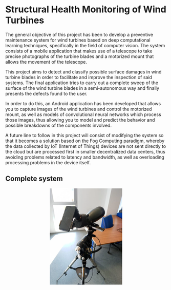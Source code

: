 # Structural Health Monitoring of Wind Turbines

The general objective of this project has been to develop a preventive maintenance system for wind turbines based on deep computational learning techniques, specifically in the field of computer vision. The system consists of a mobile application that makes use of a telescope to take precise photographs of the turbine blades and a motorized mount that allows the movement of the telescope.

This project aims to detect and classify possible surface damages in wind turbine blades in order to facilitate and improve the inspection of said systems. The final application tries to carry out a complete sweep of the surface of the wind turbine blades in a semi-autonomous way and finally presents the defects found to the user.

In order to do this, an Android application has been developed that allows you to capture images of the wind turbines and control the motorized mount, as well as models of convolutional neural networks which process those images, thus allowing you to model and predict the behavior and possible breakdowns of the components involved.

A future line to follow in this project will consist of modifying the system so that it becomes a solution based on the Fog Computing paradigm, whereby the data collected by IoT (Internet of Things) devices are not sent directly to the cloud but are processed first in smaller decentralized data centers, thus avoiding problems related to latency and bandwidth, as well as overloading processing problems in the device itself.

## Complete system

<p align="center">
<img src="images/complete-system.png" height="300">
</p>